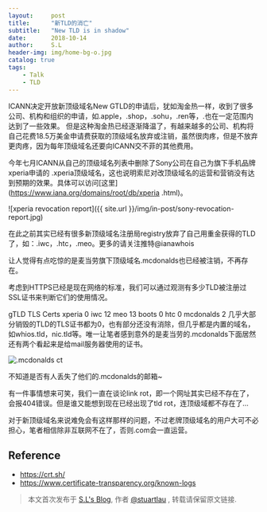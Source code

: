 ```yaml
---
layout:     post
title:      "新TLD的消亡"
subtitle:   "New TLD is in shadow"
date:       2018-10-14
author:     S.L
header-img: img/home-bg-o.jpg
catalog: true
tags:
    - Talk
    - TLD
---
```

    
ICANN决定开放新顶级域名New GTLD的申请后，犹如淘金热一样，收到了很多公司、机构和组织的申请，如.apple，.shop，.sohu，.ren等，.也在一定范围内达到了一些效果。
但是这种淘金热已经逐渐降温了，有越来越多的公司、机构将自己花费18.5万美金申请费获取的顶级域名放弃或注销，虽然很肉疼，但是不放弃更肉疼，因为每年顶级域名还要向ICANN交不菲的其他费用。

今年七月ICANN从自己的顶级域名列表中删除了Sony公司在自己为旗下手机品牌xperia申请的
.xperia顶级域名，这也说明索尼对改顶级域名的运营和营销没有达到预期的效果。具体可以访问[这里](https://www.iana.org/domains/root/db/xperia
.html)。

![xperia revocation report]({{ site.url }}/img/in-post/sony-revocation-report.jpg)


在此之前其实已经有很多新顶级域名注册局registry放弃了自己用重金获得的TLD了，如：.iwc，.htc，.meo。更多的请关注推特@ianawhois

让人觉得有点吃惊的是麦当劳旗下顶级域名.mcdonalds也已经被注销，不再存在。

考虑到HTTPS已经是现在网络的标准，我们可以通过观测有多少TLD被注册过SSL证书来判断它们的使用情况。

gTLD	TLS Certs
xperia	0
iwc	12
meo	13
boots	0
htc	0
mcdonalds	2
几乎大部分销毁的TLD的TLS证书都为0，也有部分还没有消除，但几乎都是内置的域名，如whios.tld，nic.tld等。唯一让笔者感到意外的是麦当劳的.mcdonalds下面居然还有两个看起来是给mail服务器使用的证书。

![.mcdonalds ct](https://elsef.com/img/in-post/mcdonalds-ct.jpg)

不知道是否有人丢失了他们的.mcdonalds的邮箱~

有一件事情想来可笑，我们一直在谈论link rot，即一个网址其实已经不存在了，会报404错误。但是谁又能想到现在已经出现了tld rot，连顶级域都不存在了...

对于新顶级域名来说难免会有这样那样的问题，不过老牌顶级域名的用户大可不必担心，笔者相信除非互联网不在了，否则.com会一直运营。

## Reference
- https://crt.sh/
- https://www.certificate-transparency.org/known-logs


> 本文首次发布于 [S.L's Blog](http://elsef.com), 作者 [@stuartlau](http://github.com/stuartlau) ,
转载请保留原文链接.
